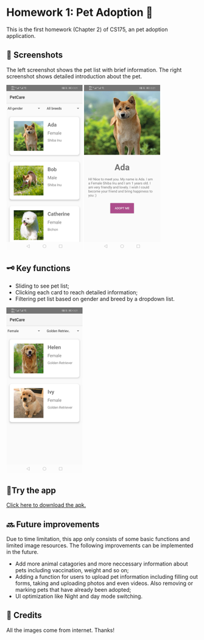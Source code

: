 # Homework 1: Pet Adoption 🐶
This is the first homework (Chapter 2) of CS175, an pet adoption application.

## 📸 Screenshots
The left screenshot shows the pet list with brief information. The right screenshot shows detailed introduction about the pet.

<p float="left">
  <img src="https://github.com/Jessie-jx/homework-LvJiaxi/blob/main/HW1_pet_adoption/Screenshots/img1.jpg" width="200"/>
  <img src="https://github.com/Jessie-jx/homework-LvJiaxi/blob/main/HW1_pet_adoption/Screenshots/img2.jpg" width="200"/>
</p>


## 🗝️ Key functions
* Sliding to see pet list;
* Clicking each card to reach detailed information;
* Filtering pet list based on gender and breed by a dropdown list.
<img src="https://github.com/Jessie-jx/homework-LvJiaxi/blob/main/HW1_pet_adoption/Screenshots/img3.jpg" width="200"/>

## 📱Try the app
[Click here to download the apk.](https://github.com/Jessie-jx/homework-LvJiaxi/releases/download/v1.0.0-alpha/PetCare.apk)

## 🔜 Future improvements
Due to time limitation, this app only consists of some basic functions and limited image resources. The following improvements can be implemented in the future.
* Add more animal catagories and more neccessary information about pets including vaccination, weight and so on;
* Adding a function for users to upload pet information including filling out forms, taking and uploading photos and even videos. Also removing or marking pets that have already been adopted;
* UI optimization like Night and day mode switching.

## 🤝 Credits
All the images come from internet. Thanks!
